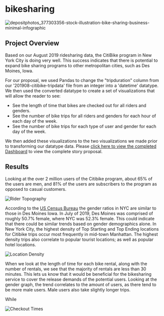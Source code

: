 # bikesharing
![depositphotos_377303356-stock-illustration-bike-sharing-business-minimal-infographic](https://user-images.githubusercontent.com/84881187/132614993-97d52638-be50-4915-bc15-4f2c48e1c385.jpg)


## Project Overview

Based on our August 2019 ridesharing data, the CitiBike program in New York City is doing very well. This success indicates that there is potential to expand bike sharing programs to other metropolitan cities, such as Des Moines, Iowa. 

For our proposal, we used Pandas to change the "tripduration" column from our '201908-citibike-tripdata' file from an integer into a 'datetime' datatype. We then used the converted datatype to create a set of visualizations that will allow the reader to see:

  * See the length of time that bikes are checked out for all riders and genders.
  * See the number of bike trips for all riders and genders for each hour of each day of the week.
  * See the number of bike trips for each type of user and gender for each day of the week.

We then added these visualizations to the two visualizations we made prior to transforming our datatype data. Please [click here to view the completed Dashboard](https://public.tableau.com/views/NYC_CitiBike_bikesharing_Challenge/NYC_Bikesharing_Challenge?:language=en-US&publish=yes&:display_count=n&:origin=viz_share_link) to view the complete story proposal.

## Results

Looking at the over 2 million users of the Citibike program, about 65% of the users are men, and  81% of the users are subscribers to the program as opposed to casual customers. 

![Rider Topography](https://user-images.githubusercontent.com/84881187/132613986-5aefff38-7399-4275-9194-e3fd445a79ce.PNG)


According to the [US Census Bureau](https://www.census.gov/quickfacts/fact/table/newyorkcitynewyork,desmoinescityiowa/PST045219) the gender ratios in NYC are similar to those in Des Moines Iowa. In July of 2019, Des Moines was comprised of roughly 50.7% female, where NYC was 52.3% female. This could indicate that there could be similar trends based on gender demographics alone. In New York City, the highest density of Top Starting and Top Ending locations for Citibike trips occur most frequently in mid-town Manhattan. The highest density trips also correlate to popular tourist locations; as well as popular hotel locations. 

![Location Density](https://user-images.githubusercontent.com/84881187/132614892-7ddec200-ce2b-4178-a132-aa8b09f66bb0.PNG)


When we look at the length of time for each bike rental, along with the number of rentals, we see that the majority of rentals are less than 30 minutes. This lets us know that it would be beneficial for the bikesharing service to cover the release demands of the potential users. Looking at the gender graph, the trend correlates to the amount of users, as there tend to be more male users. Male users also take slightly longer trips. 

While 

![Checkout Times](https://user-images.githubusercontent.com/84881187/132615718-fb5e2bd5-0d85-44a7-ae23-7c7d58a3b991.PNG)


